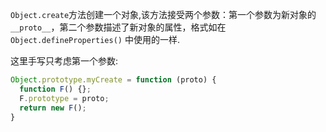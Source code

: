 `Object.create`方法创建一个对象,该方法接受两个参数：第一个参数为新对象的`__proto__`，第二个参数描述了新对象的属性，格式如在`Object.defineProperties()` 中使用的一样.

这里手写只考虑第一个参数:

```js
Object.prototype.myCreate = function (proto) {
  function F() {};
  F.prototype = proto;
  return new F();
}
```


